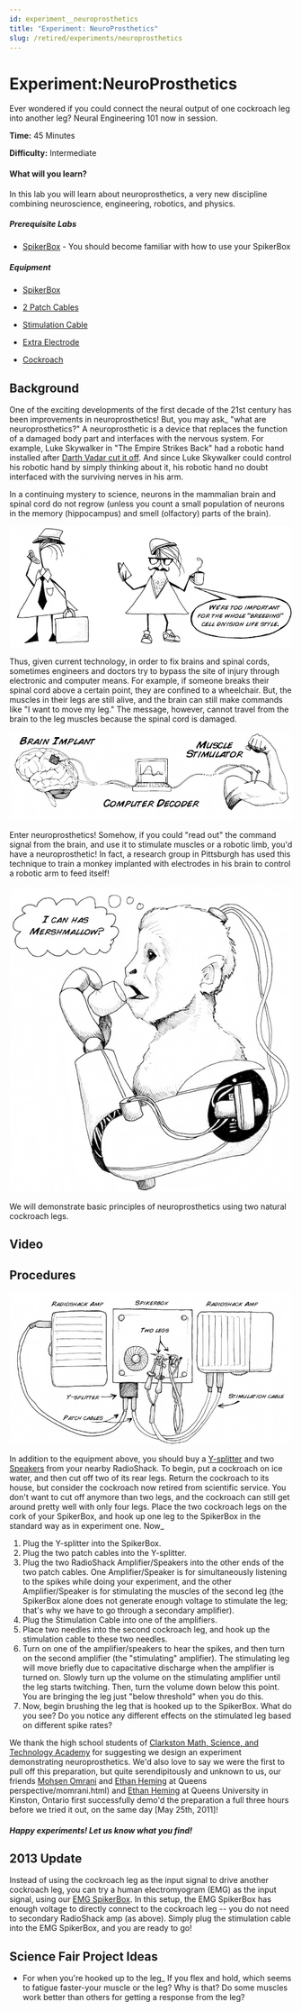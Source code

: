 ```yaml
---
id: experiment__neuroprosthetics
title: "Experiment: NeuroProsthetics"
slug: /retired/experiments/neuroprosthetics
---
```


# Experiment:NeuroProsthetics

Ever wondered if you could connect the neural output of one cockroach leg into
another leg? Neural Engineering 101 now in session.

**Time:**  45 Minutes

**Difficulty:**   Intermediate

#### What will you learn?

In this lab you will learn about neuroprosthetics, a very new discipline
combining neuroscience, engineering, robotics, and physics.

##### Prerequisite Labs

  * [SpikerBox](spikerbox) \- You should become familiar with how to use your SpikerBox

##### Equipment

* [SpikerBox](/https://backyardbrains.com/products/spikerbox)

* [2 Patch Cables](/https://backyardbrains.com/products/laptopcable)

* [Stimulation Cable](/https://backyardbrains.com/products/stimulationcable)

* [Extra Electrode](/https://backyardbrains.com/products/recordingelectrode)

* [Cockroach](/https://backyardbrains.com/products/cockroaches)

## Background

One of the exciting developments of the first decade of the 21st century has
been improvements in neuroprosthetics! But, you may ask_ "what are
neuroprosthetics?" A neuroprosthetic is a device that replaces the function of
a damaged body part and interfaces with the nervous system. For example, Luke
Skywalker in "The Empire Strikes Back" had a robotic hand installed after
[Darth Vadar cut it off](https://www.youtube.com/watch?v=C-DeI3ohVbY). And
since Luke Skywalker could control his robotic hand by simply thinking about
it, his robotic hand no doubt interfaced with the surviving nerves in his arm.

In a continuing mystery to science, neurons in the mammalian brain and spinal
cord do not regrow (unless you count a small population of neurons in the
memory (hippocampus) and smell (olfactory) parts of the brain).

[ ![](./img/Exp9_hipsterneurons.jpeg)](img/Exp9_hipsterneurons.jpeg)

Thus, given current technology, in order to fix brains and spinal cords,
sometimes engineers and doctors try to bypass the site of injury through
electronic and computer means. For example, if someone breaks their spinal
cord above a certain point, they are confined to a wheelchair. But, the
muscles in their legs are still alive, and the brain can still make commands
like "I want to move my leg." The message, however, cannot travel from the
brain to the leg muscles because the spinal cord is damaged.

[ ![](./img/Exp9_fig2.jpeg)](img/Exp9_fig2.jpeg)

Enter neuroprosthetics! Somehow, if you could "read out" the command signal
from the brain, and use it to stimulate muscles or a robotic limb, you'd have
a neuroprosthetic! In fact, a research group in Pittsburgh has used this
technique to train a monkey implanted with electrodes in his brain to control
a robotic arm to feed itself!

[ ![](./img/Exp9_monkey.jpeg)](img/Exp9_monkey.jpeg)

We will demonstrate basic principles of neuroprosthetics using two natural
cockroach legs.

## Video

## Procedures

[ ![](./img/Exp9_setup.jpeg)](img/Exp9_setup.jpeg)

In addition to the equipment above, you should buy a
[Y-splitter](https://www.radioshack.com/product/index.jsp?productId=2103422)
and two
[Speakers](https://www.radioshack.com/product/index.jsp?productId=2062620) from
your nearby RadioShack. To begin, put a cockroach on ice water, and then cut
off two of its rear legs. Return the cockroach to its house, but consider the
cockroach now retired from scientific service. You don't want to cut off
anymore than two legs, and the cockroach can still get around pretty well with
only four legs. Place the two cockroach legs on the cork of your SpikerBox,
and hook up one leg to the SpikerBox in the standard way as in experiment one.
Now_

  1. Plug the Y-splitter into the SpikerBox. 
  2. Plug the two patch cables into the Y-splitter. 
  3. Plug the two RadioShack Amplifier/Speakers into the other ends of the two patch cables. One Amplifier/Speaker is for simultaneously listening to the spikes while doing your experiment, and the other Amplifier/Speaker is for stimulating the muscles of the second leg (the SpikerBox alone does not generate enough voltage to stimulate the leg; that's why we have to go through a secondary amplifier). 
  4. Plug the Stimulation Cable into one of the amplifiers. 
  5. Place two needles into the second cockroach leg, and hook up the stimulation cable to these two needles. 
  6. Turn on one of the amplifier/speakers to hear the spikes, and then turn on the second amplifier (the "stimulating" amplifier). The stimulating leg will move briefly due to capacitative discharge when the amplifier is turned on. Slowly turn up the volume on the stimulating amplifier until the leg starts twitching. Then, turn the volume down below this point. You are bringing the leg just "below threshold" when you do this. 
  7. Now, begin brushing the leg that is hooked up to the SpikerBox. What do you see? Do you notice any different effects on the stimulated leg based on different spike rates? 

We thank the high school students of [Clarkston Math, Science, and Technology Academy](https://www.clarkston.k12.mi.us/education/components/scrapbook/default.php?sectionid=1119)
for suggesting we design an experiment demonstrating neuroprosthetics. We'd
also love to say we were the first to pull off this preparation, but quite
serendipitously and unknown to us, our friends [Mohsen Omrani](https://www.queensu.ca/sgs/forstudents/stories/students-perspective/momrani.html) and [Ethan Heming](https://limb.biomed.queensu.ca/lab_members/lab_members.htm) at Queens
perspective/momrani.html) and [Ethan Heming](https://limb.biomed.queensu.ca/lab_members/lab_members.htm) at Queens
University in Kinston, Ontario first successfully demo'd the preparation a
full three hours before we tried it out, on the same day [May 25th, 2011]!

##### Happy experiments! Let us know what you find!

## 2013 Update

Instead of using the cockroach leg as the input signal to drive another
cockroach leg, you can try a human electromyogram (EMG) as the input signal,
using our [EMG SpikerBox](https://backyardbrains.com/products/emgspikerboxkit). In this
setup, the EMG SpikerBox has enough voltage to directly connect to the
cockroach leg -- you do not need to secondary RadioShack amp (as above).
Simply plug the stimulation cable into the EMG SpikerBox, and you are ready to
go!

## Science Fair Project Ideas

* For when you're hooked up to the leg_ If you flex and hold, which seems to fatigue faster-your muscle or the leg? Why is that? Do some muscles work better than others for getting a response from the leg?
